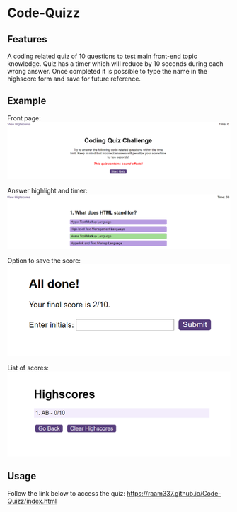 # Code-Quizz

## Features

A coding related quiz of 10 questions to test main front-end topic knowledge. Quiz has a timer which will reduce by 10 seconds during each wrong answer. Once completed it is possible to type the name in the highscore form and save for future reference.

## Example

Front page:
![Alt text](image.png)

Answer highlight and timer:
![Alt text](image-1.png)

Option to save the score:
![Alt text](image-2.png)

List of scores:
![Alt text](image-3.png)

## Usage

Follow the link below to access the quiz:
https://raam337.github.io/Code-Quizz/index.html
